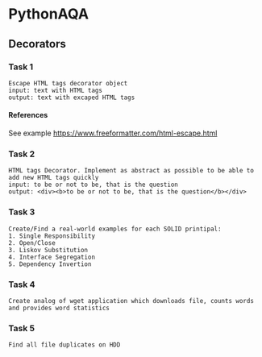 # PythonAQA

## Decorators

### Task 1
```
Escape HTML tags decorator object
input: text with HTML tags
output: text with excaped HTML tags
```

#### References
See example https://www.freeformatter.com/html-escape.html

### Task 2
```
HTML tags Decorator. Implement as abstract as possible to be able to add new HTML tags quickly
input: to be or not to be, that is the question
output: <div><b>to be or not to be, that is the question</b></div>
```

### Task 3
```
Create/Find a real-world examples for each SOLID printipal:
1. Single Responsibility
2. Open/Close
3. Liskov Substitution
4. Interface Segregation
5. Dependency Invertion
```

### Task 4
```
Create analog of wget application which downloads file, counts words and provides word statistics
```

### Task 5
```
Find all file duplicates on HDD
```
